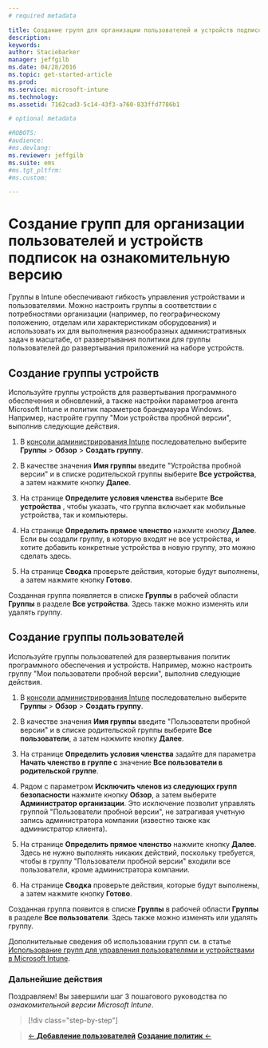 ```yaml
---
# required metadata

title: Создание групп для организации пользователей и устройств подписок на ознакомительную версию | Microsoft Intune
description:
keywords:
author: Staciebarker
manager: jeffgilb
ms.date: 04/28/2016
ms.topic: get-started-article
ms.prod:
ms.service: microsoft-intune
ms.technology:
ms.assetid: 7162cad3-5c14-43f3-a760-833ffd7786b1

# optional metadata

#ROBOTS:
#audience:
#ms.devlang:
ms.reviewer: jeffgilb
ms.suite: ems
#ms.tgt_pltfrm:
#ms.custom:

---
```


# Создание групп для организации пользователей и устройств подписок на ознакомительную версию
Группы в Intune обеспечивают гибкость управления устройствами и пользователями. Можно настроить группы в соответствии с потребностями организации (например, по географическому положению, отделам или характеристикам оборудования) и использовать их для выполнения разнообразных административных задач в масштабе, от развертывания политики для группы пользователей до развертывания приложений на наборе устройств.

## Создание группы устройств
Используйте группы устройств для развертывания программного обеспечения и обновлений, а также настройки параметров агента Microsoft Intune и политик параметров брандмауэра Windows. Например, настройте группу "Мои устройства пробной версии", выполнив следующие действия.

1.  В [консоли администрирования Intune](https://manage.microsoft.com/) последовательно выберите **Группы** &gt; **Обзор** &gt; **Создать группу**.

2.  В качестве значения **Имя группы** введите "Устройства пробной версии" и в списке родительской группы выберите **Все устройства**, а затем нажмите кнопку **Далее**.

3.  На странице **Определите условия членства** выберите **Все устройства** , чтобы указать, что группа включает как мобильные устройства, так и компьютеры.

4.  На странице **Определить прямое членство** нажмите кнопку **Далее**. Если вы создали группу, в которую входят не все устройства, и хотите добавить конкретные устройства в новую группу, это можно сделать здесь.

5.  На странице **Сводка** проверьте действия, которые будут выполнены, а затем нажмите кнопку **Готово**.

Созданная группа появляется в списке **Группы** в рабочей области **Группы** в разделе **Все устройства**. Здесь также можно изменять или удалять группу.

## Создание группы пользователей
Используйте группы пользователей для развертывания политик программного обеспечения и устройств. Например, можно настроить группу "Мои пользователи пробной версии", выполнив следующие действия.

1.  В [консоли администрирования Intune](https://manage.microsoft.com/) последовательно выберите **Группы** &gt; **Обзор** &gt; **Создать группу**.

2.  В качестве значения **Имя группы** введите "Пользователи пробной версии" и в списке родительской группы выберите **Все пользователи**, а затем нажмите кнопку **Далее**.

3.  На странице **Определить условия членства** задайте для параметра **Начать членство в группе с** значение **Все пользователи в родительской группе**.

4.  Рядом с параметром **Исключить членов из следующих групп безопасности** нажмите кнопку **Обзор**, а затем выберите **Администратор организации**. Это исключение позволит управлять группой "Пользователи пробной версии", не затрагивая учетную запись администратора компании (известно также как администратор клиента).

5.  На странице **Определить прямое членство** нажмите кнопку **Далее**. Здесь не нужно выполнять никаких действий, поскольку требуется, чтобы в группу "Пользователи пробной версии" входили все пользователи, кроме администратора компании.

6.  На странице **Сводка** проверьте действия, которые будут выполнены, а затем нажмите кнопку **Готово**.

Созданная группа появится в списке **Группы** в рабочей области **Группы** в разделе **Все пользователи**. Здесь также можно изменять или удалять группу.

Дополнительные сведения об использовании групп см. в статье [Использование групп для управления пользователями и устройствами в Microsoft Intune](/Intune/Deploy-Use/use-groups-to-manage-users-and-devices-with-microsoft-intune).

### Дальнейшие действия
Поздравляем! Вы завершили шаг 3 пошагового руководства по *ознакомительной версии Microsoft Intune*.

>[!div class="step-by-step"]

>[&larr; **Добавление пользователей**](.\get-started-with-a-30-day-trial-of-microsoft-intune-step-2.md)     [**Создание политик** &larr;](.\get-started-with-a-30-day-trial-of-microsoft-intune-step-4.md)  


<!--HONumber=May16_HO2-->


